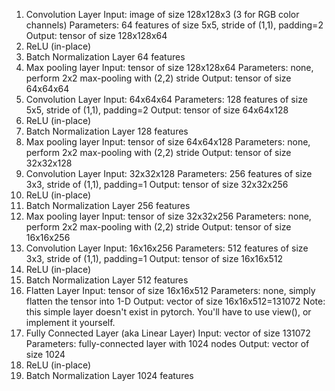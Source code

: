 1. Convolution Layer
Input: image of size 128x128x3 (3 for RGB color channels)
Parameters: 64 features of size 5x5, stride of (1,1), padding=2
Output: tensor of size 128x128x64
2. ReLU (in-place)
3. Batch Normalization Layer
64 features
4. Max pooling layer
Input: tensor of size 128x128x64
Parameters: none, perform 2x2 max-pooling with (2,2) stride
Output: tensor of size 64x64x64
5. Convolution Layer
Input: 64x64x64
Parameters: 128 features of size 5x5, stride of (1,1), padding=2
Output: tensor of size 64x64x128
6. ReLU (in-place)
7. Batch Normalization Layer
128 features
8. Max pooling layer
Input: tensor of size 64x64x128
Parameters: none, perform 2x2 max-pooling with (2,2) stride
Output: tensor of size 32x32x128
9. Convolution Layer
Input: 32x32x128
Parameters: 256 features of size 3x3, stride of (1,1), padding=1
Output: tensor of size 32x32x256
10. ReLU (in-place)
11. Batch Normalization Layer
256 features
12. Max pooling layer
Input: tensor of size 32x32x256
Parameters: none, perform 2x2 max-pooling with (2,2) stride
Output: tensor of size 16x16x256
13. Convolution Layer
Input: 16x16x256
Parameters: 512 features of size 3x3, stride of (1,1), padding=1
Output: tensor of size 16x16x512
14. ReLU (in-place)
15. Batch Normalization Layer
512 features
16. Flatten Layer
Input: tensor of size 16x16x512
Parameters: none, simply flatten the tensor into 1-D
Output: vector of size 16x16x512=131072
Note: this simple layer doesn't exist in pytorch. You'll have to use view(), or implement it yourself.
17. Fully Connected Layer (aka Linear Layer)
Input: vector of size 131072
Parameters: fully-connected layer with 1024 nodes
Output: vector of size 1024
18. ReLU (in-place)
19. Batch Normalization Layer
1024 features
